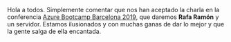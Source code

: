 Hola a todos. Simplemente comentar que nos han aceptado la charla en la conferencia [Azure Bootcamp Barcelona 2019](https://catazurebootcamp.azurewebsites.net/), que daremos **Rafa Ramón** y un servidor. Estamos ilusionados y con muchas ganas de dar lo mejor y que la gente salga de ella encantada.
